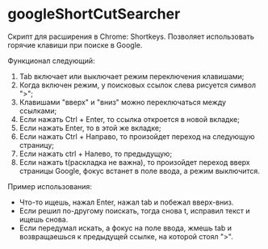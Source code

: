 # googleShortCutSearcher
Скрипт для расширения в Chrome: Shortkeys. Позволяет использовать горячие клавиши при поиске в Google.

Функционал следующий:
1) Tab включает или выключает режим переключения клавишами;
2) Когда включен режим, у поисковых ссылок слева рисуется символ ">";
3) Клавишами "вверх" и "вниз" можно переключаться между ссылками;
4) Если нажать Ctrl + Enter, то ссылка откроется в новой вкладке;
5) Если нажать Enter, то в этой же вкладке;
6) Если нажать Сtrl + Направо, то произойдет переход на следующую страницу;
7) Если нажать ctrl + Налево, то предыдущую;
8) Если нажать t(раскладка не важна), то произойдет переход вверх страницы Google, фокус встанет в поле ввода, а режим выключится.

Пример использования:
* Что-то ищешь, нажал Enter, нажал tab и побежал вверх-вниз.
* Если решил по-другому поискать, тогда снова t, исправил текст и ищешь снова.
* Если передумал искать, а фокус на поле ввода, жмешь tab и возвращаешься к предыдущей ссылке, на которой стоял ">".
